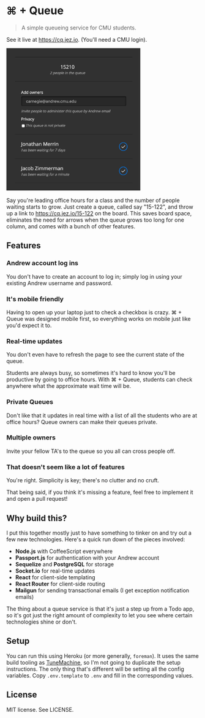 # ⌘ + Queue

> A simple queueing service for CMU students.

See it live at <https://cq.jez.io>. (You'll need a CMU login).

<a href="https://raw.githubusercontent.com/jez/cmd-queue/master/screenshots/list01.png"><img src="https://raw.githubusercontent.com/jez/cmd-queue/master/screenshots/list01.png" alt="⌘ + Queue" width="350"></a>

Say you're leading office hours for a class and the number of people waiting
starts to grow. Just create a queue, called say "15-122", and throw up a link to
https://cq.jez.io/15-122 on the board. This saves board space, eliminates the
need for arrows when the queue grows too long for one column, and comes with a
bunch of other features.

## Features

### Andrew account log ins

You don't have to create an account to log in; simply log in using your existing
Andrew username and password.

### It's mobile friendly

Having to open up your laptop just to check a checkbox is crazy. ⌘ + Queue was
designed mobile first, so everything works on mobile just like you'd expect it
to.

### Real-time updates

You don't even have to refresh the page to see the current state of the queue.

Students are always busy, so sometimes it's hard to know you'll be productive by
going to office hours. With ⌘ + Queue, students can check anywhere what the
approximate wait time will be.

### Private Queues

Don't like that it updates in real time with a list of all the students who are
at office hours? Queue owners can make their queues private.

### Multiple owners

Invite your fellow TA's to the queue so you all can cross people off.

### That doesn't seem like a lot of features

You're right. Simplicity is key; there's no clutter and no cruft.

That being said, if you think it's missing a feature, feel free to implement it
and open a pull request!


## Why build this?

I put this together mostly just to have something to tinker on and try out a few
new technologies. Here's a quick run down of the pieces involved:

- __Node.js__ with CoffeeScript everywhere
- __Passport.js__ for authentication with your Andrew account
- __Sequelize__ and __PostgreSQL__ for storage
- __Socket.io__ for real-time updates
- __React__ for client-side templating
- __React Router__ for client-side routing
- __Mailgun__ for sending transactional emails (I get exception notification emails)

The thing about a queue service is that it's just a step up from a Todo app, so
it's got just the right amount of complexity to let you see where certain
technologies shine or don't.

## Setup

You can run this using Heroku (or more generally, `foreman`). It uses the same
build tooling as [TuneMachine][tm], so I'm not going to duplicate the setup
instructions. The only thing that's different will be setting all the config
variables. Copy `.env.template` to `.env` and fill in the corresponding values.

## License

MIT license. See LICENSE.

[tm]: https://github.com/jez/tunemachine
